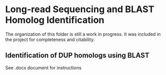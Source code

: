 # Long-read Sequencing and BLAST Homolog Identification

The organization of this folder is still a work in progress. It was included in the project for completeness and citability.

## Identification of DUP homologs using BLAST
See .docx document for instructions